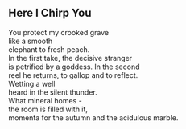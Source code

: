 Here I Chirp You
----------------
You protect my crooked grave  
like a smooth  
elephant to fresh peach.  
In the first take, the decisive stranger  
is petrified by a goddess. In the second  
reel he returns, to gallop and to reflect.  
Wetting a well  
heard in the silent thunder.  
What mineral homes -  
the room is filled with it,  
momenta for the autumn and the acidulous marble.  
